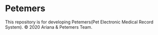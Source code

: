 # Petemers
This repository is for developing Petemers(Pet Electronic Medical Record System).
© 2020 Ariana & Petemers Team.
